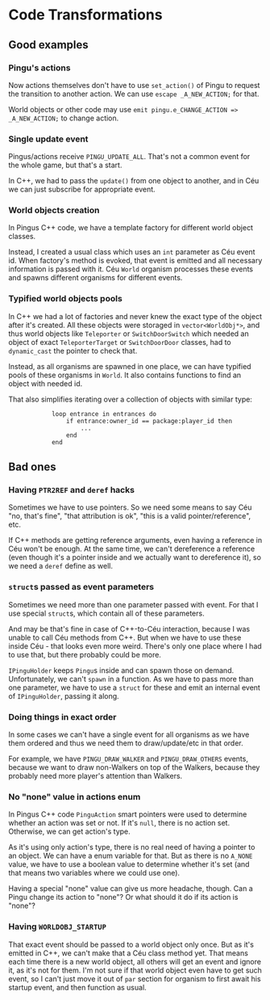 # Code Transformations

## Good examples

### Pingu's actions

Now actions themselves don't have to use `set_action()` of Pingu to request the transition to another action. We can use `escape _A_NEW_ACTION;` for that.

World objects or other code may use `emit pingu.e_CHANGE_ACTION => _A_NEW_ACTION;` to change action.

### Single update event

Pingus/actions receive `PINGU_UPDATE_ALL`. That's not a common event for the whole game, but that's a start.

In C++, we had to pass the `update()` from one object to another, and in Céu we can just subscribe for appropriate event.

### World objects creation

In Pingus C++ code, we have a template factory for different world object classes.

Instead, I created a usual class which uses an `int` parameter as Céu event id. When factory's method is evoked, that event is emitted and all necessary information is passed with it. Céu `World` organism processes these events and spawns different organisms for different events.

### Typified world objects pools

In C++ we had a lot of factories and never knew the exact type of the object after it's created. All these objects were storaged in `vector<WorldObj*>`, and thus world objects like `Teleporter` or `SwitchDoorSwitch` which needed an object of exact `TeleporterTarget` or `SwitchDoorDoor` classes, had to `dynamic_cast` the pointer to check that.

Instead, as all organisms are spawned in one place, we can have typified pools of these organisms in `World`. It also contains functions to find an object with needed id.

That also simplifies iterating over a collection of objects with similar type:

```
            loop entrance in entrances do
                if entrance:owner_id == package:player_id then
                    ...
                end
            end
```

## Bad ones

### Having `PTR2REF` and `deref` hacks

Sometimes we have to use pointers. So we need some means to say Céu "no, that's fine", "that attribution is ok", "this is a valid pointer/reference", etc.

If C++ methods are getting reference arguments, even having a reference in Céu won't be enough. At the same time, we can't dereference a reference (even though it's a pointer inside and we actually want to dereference it), so we need a `deref` define as well.

### `struct`s passed as event parameters

Sometimes we need more than one parameter passed with event. For that I use special `struct`s, which contain all of these parameters.

And may be that's fine in case of C++-to-Céu interaction, because I was unable to call Céu methods from C++. But when we have to use these inside Céu - that looks even more weird. There's only one place where I had to use that, but there probably could be more.

`IPinguHolder` keeps `Pingu`s inside and can spawn those on demand. Unfortunately, we can't `spawn` in a function. As we have to pass more than one parameter, we have to use a `struct` for these and emit an internal event of `IPinguHolder`, passing it along.

### Doing things in exact order

In some cases we can't have a single event for all organisms as we have them ordered and thus we need them to draw/update/etc in that order.

For example, we have `PINGU_DRAW_WALKER` and `PINGU_DRAW_OTHERS` events, because we want to draw non-Walkers on top of the Walkers, because they probably need more player's attention than Walkers.

### No "none" value in actions enum

In Pingus C++ code `PinguAction` smart pointers were used to determine whether an action was set or not. If it's `null`, there is no action set. Otherwise, we can get action's type.

As it's using only action's type, there is no real need of having a pointer to an object. We can have a enum variable for that. But as there is no `A_NONE` value, we have to use a boolean value to determine whether it's set (and that means two variables where we could use one).

Having a special "none" value can give us more headache, though. Can a Pingu change its action to "none"? Or what should it do if its action is "none"?

### Having `WORLDOBJ_STARTUP`

That exact event should be passed to a world object only once. But as it's emitted in C++, we can't make that a Céu class method yet. That means each time there is a new world object, all others will get an event and ignore it, as it's not for them. I'm not sure if that world object even have to get such event, so I can't just move it out of `par` section for organism to first await his startup event, and then function as usual.

